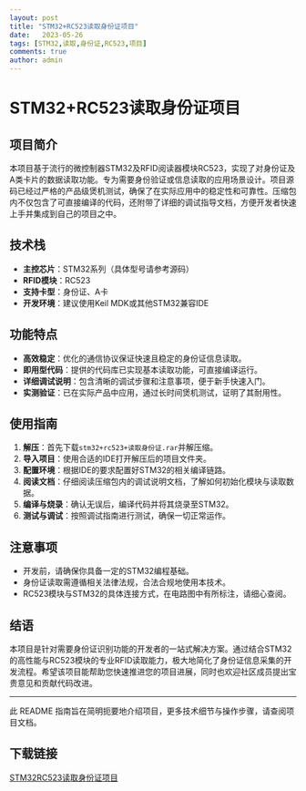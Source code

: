 ```yaml
---
layout: post
title: "STM32+RC523读取身份证项目"
date:   2023-05-26
tags: [STM32,读取,身份证,RC523,项目]
comments: true
author: admin
---
```

# STM32+RC523读取身份证项目

## 项目简介

本项目基于流行的微控制器STM32及RFID阅读器模块RC523，实现了对身份证及A类卡片的数据读取功能。专为需要身份验证或信息读取的应用场景设计。项目源码已经过严格的产品级煲机测试，确保了在实际应用中的稳定性和可靠性。压缩包内不仅包含了可直接编译的代码，还附带了详细的调试指导文档，方便开发者快速上手并集成到自己的项目之中。

## 技术栈

- **主控芯片**：STM32系列（具体型号请参考源码）
- **RFID模块**：RC523
- **支持卡型**：身份证、A卡
- **开发环境**：建议使用Keil MDK或其他STM32兼容IDE

## 功能特点

- **高效稳定**：优化的通信协议保证快速且稳定的身份证信息读取。
- **即用型代码**：提供的代码库已实现基本读取功能，可直接编译运行。
- **详细调试说明**：包含清晰的调试步骤和注意事项，便于新手快速入门。
- **实测验证**：已在实际产品中应用，通过长时间煲机测试，证明了其耐用性。

## 使用指南

1. **解压**：首先下载`stm32+rc523+读取身份证.rar`并解压缩。
2. **导入项目**：使用合适的IDE打开解压后的项目文件夹。
3. **配置环境**：根据IDE的要求配置好STM32的相关编译链路。
4. **阅读文档**：仔细阅读压缩包内的调试说明文档，了解如何初始化模块与读取数据。
5. **编译与烧录**：确认无误后，编译代码并将其烧录至STM32。
6. **测试与调试**：按照调试指南进行测试，确保一切正常运作。

## 注意事项

- 开发前，请确保你具备一定的STM32编程基础。
- 身份证读取需遵循相关法律法规，合法合规地使用本技术。
- RC523模块与STM32的具体连接方式，在电路图中有所标注，请细心查阅。

## 结语

本项目是针对需要身份证识别功能的开发者的一站式解决方案。通过结合STM32的高性能与RC523模块的专业RFID读取能力，极大地简化了身份证信息采集的开发流程。希望该项目能帮助您快速推进您的项目进展，同时也欢迎社区成员提出宝贵意见和贡献代码改进。

---

此 README 指南旨在简明扼要地介绍项目，更多技术细节与操作步骤，请查阅项目文档。

## 下载链接

[STM32RC523读取身份证项目](https://pan.quark.cn/s/b42ba16a4f98)
